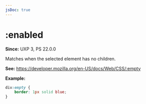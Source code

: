 ```yaml
---
jsDoc: true
---
```

# :enabled

**Since:** UXP 3, PS 22.0.0

Matches when the selected element has no children.

**See:** https://developer.mozilla.org/en-US/docs/Web/CSS/:empty

**Example:**

```css
div:empty {
    border: 1px solid blue;
}
```

